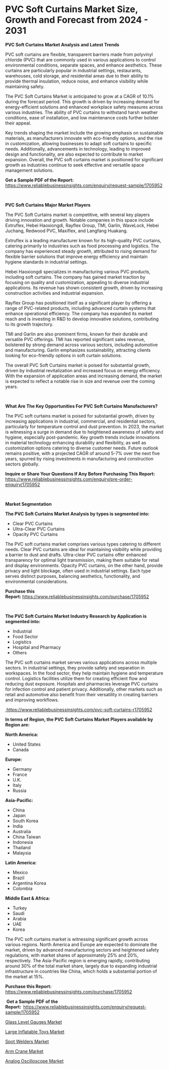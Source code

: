 <p><h1>PVC Soft Curtains Market Size, Growth and Forecast from 2024 - 2031</h1></p><p><strong>PVC Soft Curtains Market Analysis and Latest Trends</strong></p>
<p><p>PVC soft curtains are flexible, transparent barriers made from polyvinyl chloride (PVC) that are commonly used in various applications to control environmental conditions, separate spaces, and enhance aesthetics. These curtains are particularly popular in industrial settings, restaurants, warehouses, cold storage, and residential areas due to their ability to provide thermal insulation, reduce noise, and enhance visibility while maintaining safety.</p><p>The PVC Soft Curtains Market is anticipated to grow at a CAGR of 10.1% during the forecast period. This growth is driven by increasing demand for energy-efficient solutions and enhanced workplace safety measures across various industries. The ability of PVC curtains to withstand harsh weather conditions, ease of installation, and low maintenance costs further bolster their appeal. </p><p>Key trends shaping the market include the growing emphasis on sustainable materials, as manufacturers innovate with eco-friendly options, and the rise in customization, allowing businesses to adapt soft curtains to specific needs. Additionally, advancements in technology, leading to improved design and functionality, are also expected to contribute to market expansion. Overall, the PVC soft curtains market is positioned for significant growth as industries continue to seek effective and versatile space management solutions.</p></p>
<p><strong>Get a Sample PDF of the Report:&nbsp;</strong> <a href="https://www.reliablebusinessinsights.com/enquiry/request-sample/1705952?utm_campaign=1737&utm_medium=2&utm_source=Github&utm_content=ia&utm_term=21102024&utm_id=pvc-soft-curtains">https://www.reliablebusinessinsights.com/enquiry/request-sample/1705952</a></p>
<p>&nbsp;</p>
<p><strong>PVC Soft Curtains Major Market Players</strong></p>
<p><p>The PVC Soft Curtains market is competitive, with several key players driving innovation and growth. Notable companies in this space include Extruflex, Hebei Haoxiongdi, Rayflex Group, TMI, Garlin, WaveLock, Hebei Juchang, Redwood PVC, Maxiflex, and Langfang Huakang.</p><p>Extruflex is a leading manufacturer known for its high-quality PVC curtains, catering primarily to industries such as food processing and logistics. The company has experienced steady growth, attributed to rising demand for flexible barrier solutions that improve energy efficiency and maintain hygiene standards in industrial settings.</p><p>Hebei Haoxiongdi specializes in manufacturing various PVC products, including soft curtains. The company has gained market traction by focusing on quality and customization, appealing to diverse industrial applications. Its revenue has shown consistent growth, driven by increasing construction activities and industrial expansion.</p><p>Rayflex Group has positioned itself as a significant player by offering a range of PVC-related products, including advanced curtain systems that enhance operational efficiency. The company has expanded its market reach and is investing in R&D to develop innovative solutions, contributing to its growth trajectory.</p><p>TMI and Garlin are also prominent firms, known for their durable and versatile PVC offerings. TMI has reported significant sales revenue, bolstered by strong demand across various sectors, including automotive and manufacturing. Garlin emphasizes sustainability, attracting clients looking for eco-friendly options in soft curtain solutions.</p><p>The overall PVC Soft Curtains market is poised for substantial growth, driven by industrial revitalization and increased focus on energy efficiency. With the expansion of application areas and increasing demand, the market is expected to reflect a notable rise in size and revenue over the coming years.</p></p>
<p>&nbsp;</p>
<p><strong>What Are The Key Opportunities For PVC Soft Curtains Manufacturers?</strong></p>
<p><p>The PVC soft curtains market is poised for substantial growth, driven by increasing applications in industrial, commercial, and residential sectors, particularly for temperature control and dust prevention. In 2023, the market is witnessing a surge in demand due to heightened awareness of safety and hygiene, especially post-pandemic. Key growth trends include innovations in material technology enhancing durability and flexibility, as well as customization options catering to diverse customer needs. Future outlook remains positive, with a projected CAGR of around 5-7% over the next five years, spurred by rising investments in manufacturing and construction sectors globally.</p></p>
<p><strong>Inquire or Share Your Questions If Any Before Purchasing This Report:</strong> <a href="https://www.reliablebusinessinsights.com/enquiry/pre-order-enquiry/1705952?utm_campaign=1737&utm_medium=2&utm_source=Github&utm_content=ia&utm_term=21102024&utm_id=pvc-soft-curtains">https://www.reliablebusinessinsights.com/enquiry/pre-order-enquiry/1705952</a></p>
<p>&nbsp;</p>
<p><strong>Market Segmentation</strong></p>
<p><strong>The PVC Soft Curtains Market Analysis by types is segmented into:</strong></p>
<p><ul><li>Clear PVC Curtains</li><li>Ultra-Clear PVC Curtains</li><li>Opacity PVC Curtains</li></ul></p>
<p><p>The PVC soft curtains market comprises various types catering to different needs. Clear PVC curtains are ideal for maintaining visibility while providing a barrier to dust and drafts. Ultra-clear PVC curtains offer enhanced transparency for optimal light transmission, making them suitable for retail and display environments. Opacity PVC curtains, on the other hand, provide privacy and light blockage, often used in industrial settings. Each type serves distinct purposes, balancing aesthetics, functionality, and environmental considerations.</p></p>
<p><strong>Purchase this Report:&nbsp;</strong><a href="https://www.reliablebusinessinsights.com/purchase/1705952?utm_campaign=1737&utm_medium=2&utm_source=Github&utm_content=ia&utm_term=21102024&utm_id=pvc-soft-curtains">https://www.reliablebusinessinsights.com/purchase/1705952</a></p>
<p>&nbsp;</p>
<p><strong>The PVC Soft Curtains Market Industry Research by Application is segmented into:</strong></p>
<p><ul><li>Industrial</li><li>Food Sector</li><li>Logistics</li><li>Hospital and Pharmacy</li><li>Others</li></ul></p>
<p><p>The PVC soft curtains market serves various applications across multiple sectors. In industrial settings, they provide safety and separation in workspaces. In the food sector, they help maintain hygiene and temperature control. Logistics facilities utilize them for creating efficient flow and reducing dust exposure. Hospitals and pharmacies leverage PVC curtains for infection control and patient privacy. Additionally, other markets such as retail and automotive also benefit from their versatility in creating barriers and improving workflows.</p></p>
<p><a href="https://www.reliablebusinessinsights.com/pvc-soft-curtains-r1705952?utm_campaign=1737&utm_medium=2&utm_source=Github&utm_content=ia&utm_term=21102024&utm_id=pvc-soft-curtains">&nbsp;https://www.reliablebusinessinsights.com/pvc-soft-curtains-r1705952</a></p>
<p><strong>In terms of Region, the PVC Soft Curtains Market Players available by Region are:</strong></p>
<p>
    <p> <strong> North America: </strong>
        <ul>
            <li>United States</li>
            <li>Canada</li>
        </ul>
        </p> 
    <p> <strong> Europe: </strong>
        <ul>
            <li>Germany</li>
            <li>France</li>
            <li>U.K.</li>
            <li>Italy</li>
            <li>Russia</li>
        </ul>
        </p> 
    <p> <strong> Asia-Pacific: </strong>
        <ul>
            <li>China</li>
            <li>Japan</li>
            <li>South Korea</li>
            <li>India</li>
            <li>Australia</li>
            <li>China Taiwan</li>
            <li>Indonesia</li>
            <li>Thailand</li>
            <li>Malaysia</li>
        </ul>
        </p> 
    <p> <strong> Latin America: </strong>
        <ul>
            <li>Mexico</li>
            <li>Brazil</li>
            <li>Argentina Korea</li>
            <li>Colombia</li>
        </ul>
        </p> 
    <p> <strong> Middle East & Africa: </strong>
        <ul>
            <li>Turkey</li>
            <li>Saudi</li>
            <li>Arabia</li>
            <li>UAE</li>
            <li>Korea</li>
        </ul>
    </p>
    </p>
<p><p>The PVC soft curtains market is witnessing significant growth across various regions. North America and Europe are expected to dominate the market, driven by advanced manufacturing sectors and heightened safety regulations, with market shares of approximately 25% and 20%, respectively. The Asia-Pacific region is emerging rapidly, contributing around 30% of the total market share, largely due to expanding industrial infrastructure in countries like China, which holds a substantial portion of the market at 15%.</p></p>
<p><strong>Purchase this Report: </strong><a href="https://www.reliablebusinessinsights.com/purchase/1705952?utm_campaign=1737&utm_medium=2&utm_source=Github&utm_content=ia&utm_term=21102024&utm_id=pvc-soft-curtains">https://www.reliablebusinessinsights.com/purchase/1705952</a></p>
<p>&nbsp;<strong>Get a Sample PDF of the Report:&nbsp;&nbsp;</strong><a href="https://www.reliablebusinessinsights.com/enquiry/request-sample/1705952?utm_campaign=1737&utm_medium=2&utm_source=Github&utm_content=ia&utm_term=21102024&utm_id=pvc-soft-curtains">https://www.reliablebusinessinsights.com/enquiry/request-sample/1705952</a></p>
<p><strong></strong></p>
<p><p><a href="https://www.linkedin.com/pulse/glass-level-gauges-market-essentials-key-players-demand-drivers-obuqf?utm_campaign=1737&utm_medium=2&utm_source=Github&utm_content=ia&utm_term=21102024&utm_id=pvc-soft-curtains">Glass Level Gauges Market</a></p><p><a href="https://www.linkedin.com/pulse/in-depth-large-inflatable-toys-market-review-size-share-144cagr-hffef?utm_campaign=1737&utm_medium=2&utm_source=Github&utm_content=ia&utm_term=21102024&utm_id=pvc-soft-curtains">Large Inflatable Toys Market</a></p><p><a href="https://issuu.com/reportprime-2/docs/spot-welders-market-size-2030.pptx_fc7fed5b10a9ed?utm_campaign=1737&utm_medium=2&utm_source=Github&utm_content=ia&utm_term=21102024&utm_id=pvc-soft-curtains">Spot Welders Market</a></p><p><a href="https://www.linkedin.com/pulse/arm-crane-market-trends-strategic-insights-2024-2031-marketixir-dpilf?utm_campaign=1737&utm_medium=2&utm_source=Github&utm_content=ia&utm_term=21102024&utm_id=pvc-soft-curtains">Arm Crane Market</a></p><p><a href="https://www.linkedin.com/pulse/future-ready-strategic-insights-global-analog-oscilloscope-market-oi6af?utm_campaign=1737&utm_medium=2&utm_source=Github&utm_content=ia&utm_term=21102024&utm_id=pvc-soft-curtains">Analog Oscilloscope Market</a></p></p>